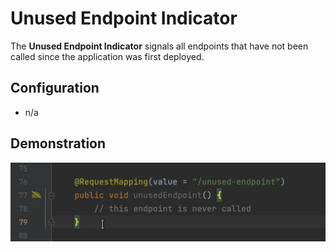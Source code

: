 # Unused Endpoint Indicator

The **Unused Endpoint Indicator** signals all endpoints that have not been called since the application was first
deployed.

## Configuration

- n/a

## Demonstration

![](../../../assets/screencasts/unused-endpoint.gif)
